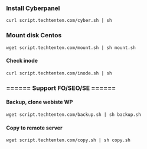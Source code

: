 ### Install Cyberpanel
```
curl script.techtenten.com/cyber.sh | sh
```
### Mount disk Centos
```
wget script.techtenten.com/mount.sh | sh mount.sh
```
#### Check inode
```
curl script.techtenten.com/inode.sh | sh
```
### ====== Support FO/SEO/SE ======
#### Backup, clone webiste WP
```
wget script.techtenten.com/backup.sh | sh backup.sh
```
#### Copy to remote server
```
wget script.techtenten.com/copy.sh | sh copy.sh
```
